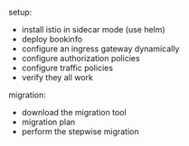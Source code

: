setup:
- install istio in sidecar mode
  (use helm)
- deploy bookinfo
- configure an ingress gateway dynamically
- configure authorization policies
- configure traffic policies
- verify they all work

migration:
- download the migration tool
- migration plan
- perform the stepwise migration